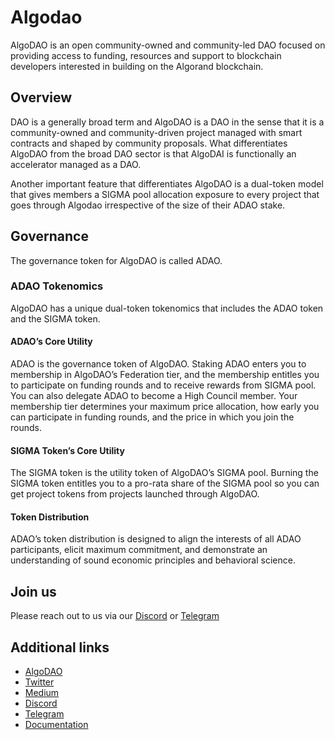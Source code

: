 # Algodao

AlgoDAO is an open community-owned and community-led DAO focused on providing access to funding, resources and support to blockchain developers interested in building on the Algorand blockchain.

## Overview

DAO is a generally broad term and AlgoDAO is a DAO in the sense that it is a community-owned and community-driven project managed with smart contracts and shaped by community proposals. What differentiates AlgoDAO from the broad DAO sector is that AlgoDAI is functionally an accelerator managed as a DAO. 

Another important feature that differentiates AlgoDAO is a dual-token model that gives members a SIGMA pool allocation exposure to every project that goes through Algodao irrespective of the size of their ADAO stake.

## Governance

The governance token for AlgoDAO is called ADAO.

### ADAO Tokenomics

AlgoDAO has a unique dual-token tokenomics that includes the ADAO token and the SIGMA token. 

#### ADAO’s Core Utility 

ADAO is the governance token of AlgoDAO. Staking ADAO enters you to membership in AlgoDAO’s Federation tier, and the membership entitles you to participate on funding rounds and to receive rewards from SIGMA pool. You can also delegate ADAO to become a High Council member. Your membership tier determines your maximum price allocation, how early you can participate in funding rounds, and the price in which you join the rounds. 

#### SIGMA Token’s Core Utility 

The SIGMA token is the utility token of AlgoDAO’s SIGMA pool. Burning the SIGMA token entitles you to a pro-rata share of the SIGMA pool so you can get project tokens from projects launched through AlgoDAO.

#### Token Distribution 

ADAO’s token distribution is designed to align the interests of all ADAO participants, elicit maximum commitment, and demonstrate an understanding of sound economic principles and behavioral science. 

## Join us

Please reach out to us via our [Discord](https://discord.com/invite/algodao) or [Telegram](https://t.me/AlgoDAOCommunity)

## Additional links

* [AlgoDAO](https://algodao.fi/)
* [Twitter](https://mobile.twitter.com/algodao_fi)
* [Medium](https://medium.com/algodao-fi)
* [Discord](https://discord.com/invite/algodao)
* [Telegram](https://t.me/AlgoDAOCommunity)
* [Documentation](https://algodao.gitbook.io/faq/)
